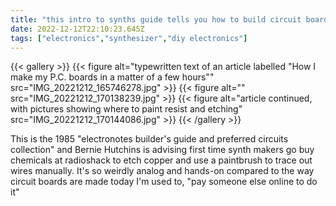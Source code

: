 ```yaml
---
title: "this intro to synths guide tells you how to build circuit boards WITH A PAINTBRUSH"
date: 2022-12-12T22:10:23.645Z
tags: ["electronics","synthesizer","diy electronics"]
---
```

{{< gallery >}}
{{< figure alt="typewritten text of an article labelled \"How I make my P.C. boards in a matter of a few hours\"" src="IMG_20221212_165746278.jpg" >}}
{{< figure alt="" src="IMG_20221212_170138239.jpg" >}}
{{< figure alt="article continued, with pictures showing where to paint resist and etching" src="IMG_20221212_170144086.jpg" >}}
{{< /gallery >}}

This is the 1985 "electronotes builder's guide and preferred circuits collection" and Bernie Hutchins is advising first time synth makers go buy chemicals at radioshack to etch copper and use a paintbrush to trace out wires manually. It's so weirdly analog and hands-on compared to the way circuit boards are made today I'm used to, "pay someone else online to do it"


